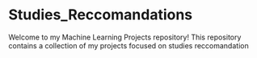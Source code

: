 # Studies_Reccomandations
Welcome to my Machine Learning Projects repository! This repository contains a collection of my projects focused on studies reccomandation
